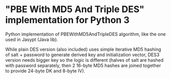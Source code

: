 # "PBE With MD5 And Triple DES" implementation for Python 3

Python implementation of PBEWithMD5AndTripleDES algorithm, like the one used in Jasypt (Java lib).

While plain DES version (also included) uses simple iterative MD5 hashing of salt + password to generate derived key
and initialization vector, DES3 version needs bigger key so the logic is different (halves of salt are hashed
with password separately, then 2 16-byte MD5 hashes are joined together to provide 24-byte DK and 8-byte IV).

